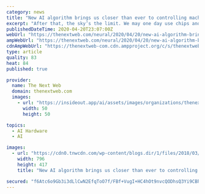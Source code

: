 ```yaml
---
category: news
title: "New AI algorithm brings us closer than ever to controlling machines with our minds"
excerpt: "After that, the sky’s the limit. We may one day use chips and AI to make secure mental connections with cloud computers. This would make machine such as ATMs, that merely exist to authenticate a transaction, obsolete. And who knows what kind of alien aesthetics we’ll end up with as a result of a less hands-on approach to reality once ..."
publishedDateTime: 2020-04-20T23:07:00Z
webUrl: "https://thenextweb.com/neural/2020/04/20/new-ai-algorithm-brings-us-closer-than-ever-to-controlling-machines-with-our-minds/"
ampWebUrl: "https://thenextweb.com/neural/2020/04/20/new-ai-algorithm-brings-us-closer-than-ever-to-controlling-machines-with-our-minds/amp/"
cdnAmpWebUrl: "https://thenextweb-com.cdn.ampproject.org/c/s/thenextweb.com/neural/2020/04/20/new-ai-algorithm-brings-us-closer-than-ever-to-controlling-machines-with-our-minds/amp/"
type: article
quality: 83
heat: 84
published: true

provider:
  name: The Next Web
  domain: thenextweb.com
  images:
    - url: "https://insideout.app/ai/assets/images/organizations/thenextweb.com-50x50.jpg"
      width: 50
      height: 50

topics:
  - AI Hardware
  - AI

images:
  - url: "https://cdn0.tnwcdn.com/wp-content/blogs.dir/1/files/2018/03/braincomputer-796x417.jpg"
    width: 796
    height: 417
    title: "New AI algorithm brings us closer than ever to controlling machines with our minds"

secured: "f6Atc6o9Gb3i3dLlCwN2EfqToO7f/FBf+VugI+HC4hOt9nvcQODhsQ3Yi9CBhU73C/4wpdoryXUlAOce8gL2ff8MokplH/1NDIZy97EuiS/RhpCLFtiBQ6vSsf3oWxtBmt+Gd4EBazmn3OVmbUN/WiA1FXbbkSOMYFYyIMxlQkWLQoXOEhQg25WlYQKrMGoU09iuIrZNcGHgm+cCA6kzSlBlVaU5pksBizSMRTVl7GGgQYElps4Y5BTi4DPPlVb2nDaQ7I4XXjhGHMuatiMQ8b21TS+AoOk0vNkolNKzqJHz8ttB5LYv01MeQLygL/Haz0jxIXVLEP2RTbQbEI0kmViv2A9lC2/OfBjlOJt5Z5rSCnP5eAxn2d5iIBl6w2pwj4Uciqn+UduZjVDLNXvXllPhGXnZMjNN5hkjNhmWK9hDY2VYRYg2puE+W1HgztMmPDHuj77/Df/jmJdA1ruq1o8emI5NdvHIJFn7xVHhzKI=;bu1dTbt4krh+LA/p2Z3PnQ=="
---
```



